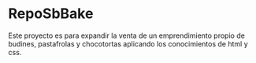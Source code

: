 # RepoSbBake
Este proyecto es para expandir la venta de un emprendimiento propio de budines, pastafrolas y chocotortas aplicando los conocimientos de html y css.
